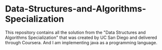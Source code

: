 # Data-Structures-and-Algorithms-Specialization
This repository contains all the solution from the "Data Structures and Algorithms Specialization" that was created by UC San Diego and delivered through Coursera. And I am implementing java as a programming language.
